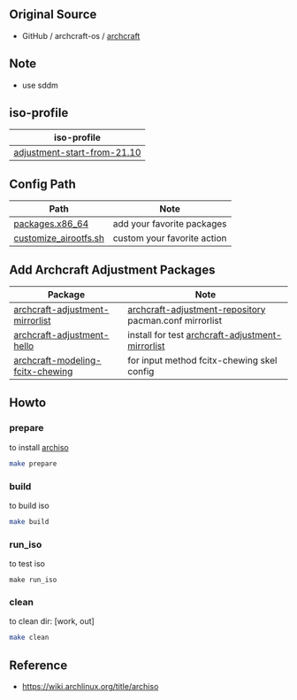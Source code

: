 

## Original Source

*  GitHub / archcraft-os / [archcraft](https://github.com/archcraft-os/archcraft)

## Note

* use sddm

## iso-profile

| iso-profile |
| --- |
| [adjustment-start-from-21.10](profile) |


## Config Path

| Path | Note |
| --- | --- |
| [packages.x86_64](profile/packages.x86_64) | add your favorite packages |
| [customize_airootfs.sh](profile/airootfs/root/customize_airootfs.sh) | custom your favorite action |


## Add Archcraft Adjustment Packages

| Package | Note |
| --- | --- |
| [archcraft-adjustment-mirrorlist](https://github.com/samwhelp/archcraft-adjustment-package/tree/main/base/archcraft-adjustment-mirrorlist) | [archcraft-adjustment-repository](https://github.com/samwhelp/archcraft-adjustment-repository) pacman.conf mirrorlist |
| [archcraft-adjustment-hello](https://github.com/samwhelp/archcraft-adjustment-package/tree/main/demo/archcraft-adjustment-hello) | install for test [archcraft-adjustment-mirrorlist](https://github.com/samwhelp/archcraft-adjustment-package/tree/main/base/archcraft-adjustment-mirrorlist) |
| [archcraft-modeling-fcitx-chewing](https://github.com/samwhelp/archcraft-adjustment-package/tree/main/core/im/archcraft-modeling-fcitx-chewing) | for input method fcitx-chewing skel config |


## Howto

### prepare

to install [archiso](https://archlinux.org/packages/extra/any/archiso/)

``` sh
make prepare
```


### build

to build iso

``` sh
make build
```


### run_iso

to test iso

```
make run_iso
```

### clean

to clean dir: [work, out]

``` sh
make clean
```


## Reference

* https://wiki.archlinux.org/title/archiso
